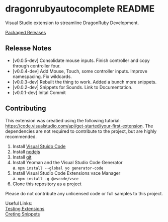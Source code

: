 # dragonrubyautocomplete README

Visual Studio extension to streamline DragonRuby Development.

[Packaged Releases](https://github.com/DSchaedler/dragonrubyautocomplete/releases)

## Release Notes

* [v0.0.5-dev] Consolidate mouse inputs. Finish controller and copy through controller four.
* [v0.0.4-dev] Add Mouse, Touch, some controller inputs. Improve namespacing. Fix wildcards.
* [v0.0.3-dev] Rebuilt the thing to work. Added a bunch more snippets.
* [v0.0.2-dev] Snippets for Sounds. Link to Documentation.
* [v0.0.1-dev] Inital Commit

## Contributing

This extension was creatied using the following tutorial: https://code.visualstudio.com/api/get-started/your-first-extension. The dependencies are not required to contribute to the project, but are highly recommended.

1. Install [Visual Stuido Code](https://code.visualstudio.com/)  
2. Install [nodejs](https://nodejs.org/)
3. Install [git](https://git-scm.com/)
4. Install Yeoman and the Visual Studio Code Generator  
   a. `npm install --global yo generator-code`  
5. Install Visual Studio Code Extensions vsce Manager  
   a. `npm install -g @vscode/vsce`  
7. Clone this repository as a project  

Please do not contribute any unlicensed code or full samples to this project.

Useful Links:  
[Testing Extensions](https://code.visualstudio.com/api/working-with-extensions/testing-extension)  
[Creting Snippets](https://code.visualstudio.com/docs/editor/userdefinedsnippets#_creating-your-own-snippets)  
